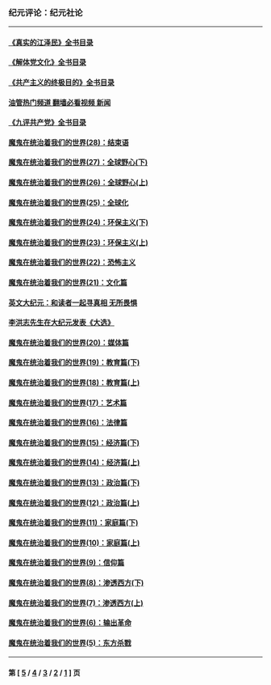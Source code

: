 ### 纪元评论：纪元社论
---
#### [《真实的江泽民》全书目录](../../pages/nsc422/n13721399.md?07200330) 
#### [《解体党文化》全书目录](../../pages/nsc422/n13721157.md?07200330) 
#### [《共产主义的终极目的》全书目录](../../pages/nsc422/n13721048.md?07200330) 
#### [油管热门频道 翻墙必看视频 新闻](ok?07200330)
#### [《九评共产党》全书目录](../../pages/nsc422/n13708085.md?07200330) 
#### [魔鬼在统治着我们的世界(28)：结束语](../../pages/nsc422/n10936246.md?07200330) 
#### [魔鬼在统治着我们的世界(27)：全球野心(下)](../../pages/nsc422/n10928319.md?07200330) 
#### [魔鬼在统治着我们的世界(26)：全球野心(上)](../../pages/nsc422/n10900318.md?07200330) 
#### [魔鬼在统治着我们的世界(25)：全球化](../../pages/nsc422/n10788205.md?07200330) 
#### [魔鬼在统治着我们的世界(24)：环保主义(下)](../../pages/nsc422/n10695307.md?07200330) 
#### [魔鬼在统治着我们的世界(23)：环保主义(上)](../../pages/nsc422/n10688613.md?07200330) 
#### [魔鬼在统治着我们的世界(22)：恐怖主义](../../pages/nsc422/n10614727.md?07200330) 
#### [魔鬼在统治着我们的世界(21)：文化篇](../../pages/nsc422/n10597706.md?07200330) 
#### [英文大纪元：和读者一起寻真相 无所畏惧](../../pages/nsc422/n12542027.md?07200330) 
#### [李洪志先生在大纪元发表《大选》](../../pages/nsc422/n12534746.md?07200330) 
#### [魔鬼在统治着我们的世界(20)：媒体篇](../../pages/nsc422/n10586579.md?07200330) 
#### [魔鬼在统治着我们的世界(19)：教育篇(下)](../../pages/nsc422/n10564808.md?07200330) 
#### [魔鬼在统治着我们的世界(18)：教育篇(上)](../../pages/nsc422/n10526970.md?07200330) 
#### [魔鬼在统治着我们的世界(17)：艺术篇](../../pages/nsc422/n10499093.md?07200330) 
#### [魔鬼在统治着我们的世界(16)：法律篇](../../pages/nsc422/n10485969.md?07200330) 
#### [魔鬼在统治着我们的世界(15)：经济篇(下)](../../pages/nsc422/n10469975.md?07200330) 
#### [魔鬼在统治着我们的世界(14)：经济篇(上)](../../pages/nsc422/n10457370.md?07200330) 
#### [魔鬼在统治着我们的世界(13)：政治篇(下)](../../pages/nsc422/n10448270.md?07200330) 
#### [魔鬼在统治着我们的世界(12)：政治篇(上)](../../pages/nsc422/n10444576.md?07200330) 
#### [魔鬼在统治着我们的世界(11)：家庭篇(下)](../../pages/nsc422/n10440961.md?07200330) 
#### [魔鬼在统治着我们的世界(10)：家庭篇(上)](../../pages/nsc422/n10435448.md?07200330) 
#### [魔鬼在统治着我们的世界(9)：信仰篇](../../pages/nsc422/n10432159.md?07200330) 
#### [魔鬼在统治着我们的世界(8)：渗透西方(下)](../../pages/nsc422/n10429603.md?07200330) 
#### [魔鬼在统治着我们的世界(7)：渗透西方(上)](../../pages/nsc422/n10426013.md?07200330) 
#### [魔鬼在统治着我们的世界(6)：输出革命](../../pages/nsc422/n10421536.md?07200330) 
#### [魔鬼在统治着我们的世界(5)：东方杀戮](../../pages/nsc422/n10417707.md?07200330) 

---
#### 第 [ [5](./5.md?07200330) / [4](./4.md?07200330) / [3](./3.md?07200330) / [2](./2.md?07200330) / [1](./1.md?07200330) ] 页
